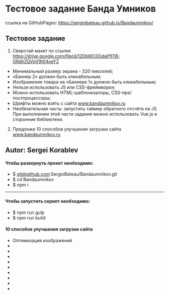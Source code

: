 # Тестовое задание Банда Умников #
ссылка на GitHubPages: https://sergiobateau.github.io/Bandaumnikov/

## Тестовое задание ##
1. Сверстай макет по ссылке https://drive.google.com/file/d/12DbWC0OdaPflTB-GRdhZQVpV9t04oeYZ
- Минимальный размер экрана - 320 пикселей;
- «Баннер 2» должен быть кликабельным;
- Изображение товара на «Баннере 1» должно быть кликабельным;
- Нельзя использовать JS или CSS-фреймворки;
- Можно использовать HTML-шаблонизаторы, CSS-пре/постпроцессоры;
- Шрифты можно взять с сайта www.bandaumnikov.ru 
- Необязательная часть: запустить таймер обратного отсчёта на JS. При выполнении этой части задания можно использовать Vue.js и сторонние библиотеки.

2. Предложи 10 способов улучшения загрузки сайта www.bandaumnikov.ru



## Autor: Sergei Korablev ##

#### Чтобы развернуть проект необходимо: ####
* $ git@github.com:SergioBateau/Bandaumnikov.git
* $ cd Bandaumnikov
* $ npm i
***
#### Чтобы запустить скрипт необходимо: ####
* $ npm run gulp
* $ npm run build


####  10 способов улучшения загрузки сайта ####
* Оптимизация изображений
*
*
*
*
*
*
*
*
*

